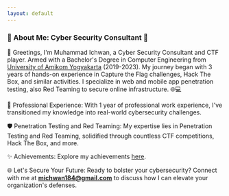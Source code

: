 ```yaml
---
layout: default
---
```

### 🔐 About Me: Cyber Security Consultant 🔐
👋 Greetings, I'm Muhammad Ichwan, a Cyber Security Consultant and CTF player. Armed with a Bachelor's Degree in Computer Engineering from [University of Amikom Yogyakarta](https://www.amikom.ac.id) (2019-2023). My journey began with 3 years of hands-on experience in Capture the Flag challenges, Hack The Box, and similar activities. I specialize in web and mobile app penetration testing, also Red Teaming to secure online infrastructure. 🌐💻

💼 Professional Experience: With 1 year of professional work experience, I've transitioned my knowledge into real-world cybersecurity challenges.

🛡️ Penetration Testing and Red Teaming: My expertise lies in Penetration Testing and Red Teaming, solidified through countless CTF competitions, Hack The Box, and more.

✨ Achievements: Explore my achievements [here](https://banuaa.github.io/achievements.md).

🌐 Let's Secure Your Future: Ready to bolster your cybersecurity? Connect with me at **michwan184@gmail.com** to discuss how I can elevate your organization's defenses.




